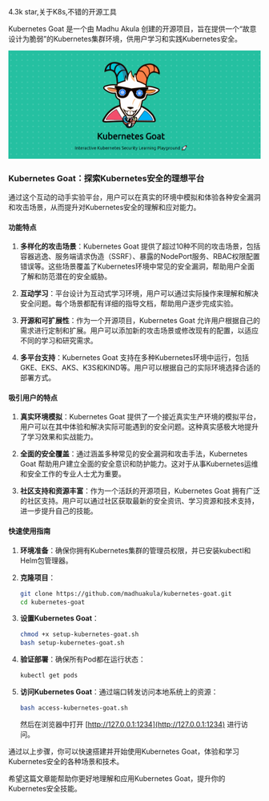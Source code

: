 4.3k star,关于K8s,不错的开源工具

Kubernetes Goat 是一个由 Madhu Akula 创建的开源项目，旨在提供一个“故意设计为脆弱”的Kubernetes集群环境，供用户学习和实践Kubernetes安全。

![github.com/madhuakula/kubernetes-goat](image.png)

### Kubernetes Goat：探索Kubernetes安全的理想平台


通过这个互动的动手实验平台，用户可以在真实的环境中模拟和体验各种安全漏洞和攻击场景，从而提升对Kubernetes安全的理解和应对能力。

#### 功能特点

1. **多样化的攻击场景**：Kubernetes Goat 提供了超过10种不同的攻击场景，包括容器逃逸、服务端请求伪造（SSRF）、暴露的NodePort服务、RBAC权限配置错误等。这些场景覆盖了Kubernetes环境中常见的安全漏洞，帮助用户全面了解和防范潜在的安全威胁。

2. **互动学习**：平台设计为互动式学习环境，用户可以通过实际操作来理解和解决安全问题。每个场景都配有详细的指导文档，帮助用户逐步完成实验。

3. **开源和可扩展性**：作为一个开源项目，Kubernetes Goat 允许用户根据自己的需求进行定制和扩展。用户可以添加新的攻击场景或修改现有的配置，以适应不同的学习和研究需求。

4. **多平台支持**：Kubernetes Goat 支持在多种Kubernetes环境中运行，包括GKE、EKS、AKS、K3S和KIND等。用户可以根据自己的实际环境选择合适的部署方式。

#### 吸引用户的特点

1. **真实环境模拟**：Kubernetes Goat 提供了一个接近真实生产环境的模拟平台，用户可以在其中体验和解决实际可能遇到的安全问题。这种真实感极大地提升了学习效果和实战能力。

2. **全面的安全覆盖**：通过涵盖多种常见的安全漏洞和攻击手法，Kubernetes Goat 帮助用户建立全面的安全意识和防护能力。这对于从事Kubernetes运维和安全工作的专业人士尤为重要。

3. **社区支持和资源丰富**：作为一个活跃的开源项目，Kubernetes Goat 拥有广泛的社区支持。用户可以通过社区获取最新的安全资讯、学习资源和技术支持，进一步提升自己的技能。

#### 快速使用指南

1. **环境准备**：确保你拥有Kubernetes集群的管理员权限，并已安装kubectl和Helm包管理器。

2. **克隆项目**：
   ```bash
   git clone https://github.com/madhuakula/kubernetes-goat.git
   cd kubernetes-goat
   ```

3. **设置Kubernetes Goat**：
   ```bash
   chmod +x setup-kubernetes-goat.sh
   bash setup-kubernetes-goat.sh
   ```

4. **验证部署**：确保所有Pod都在运行状态：
   ```bash
   kubectl get pods
   ```

5. **访问Kubernetes Goat**：通过端口转发访问本地系统上的资源：
   ```bash
   bash access-kubernetes-goat.sh
   ```
   然后在浏览器中打开 [http://127.0.0.1:1234](http://127.0.0.1:1234) 进行访问。

通过以上步骤，你可以快速搭建并开始使用Kubernetes Goat，体验和学习Kubernetes安全的各种场景和技术。

希望这篇文章能帮助你更好地理解和应用Kubernetes Goat，提升你的Kubernetes安全技能。

